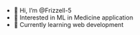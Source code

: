 - 👋 Hi, I’m @Frizzell-5
- 👀 Interested in ML in Medicine application
- 🌱 Currently learning web development

<!---
Frizzell-5/Frizzell-5 is a ✨ special ✨ repository because its `README.md` (this file) appears on your GitHub profile.
You can click the Preview link to take a look at your changes.
--->
